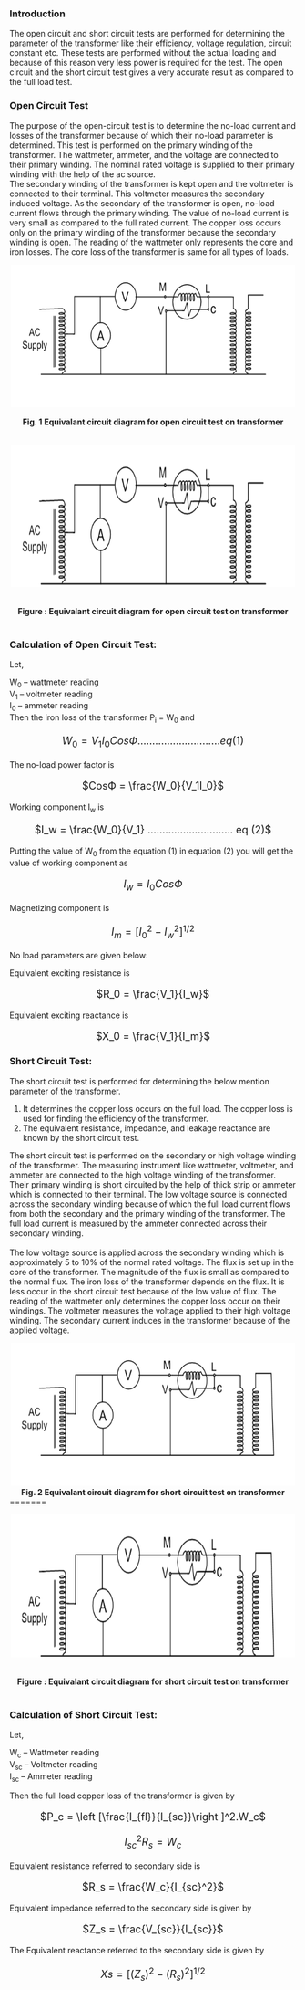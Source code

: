 ### Introduction 
The open circuit and short circuit tests are performed for determining the parameter of the transformer like their efficiency, voltage regulation, circuit constant etc. These tests are performed without the actual loading and because of this reason very less power is required for the test. The open circuit and the short circuit test gives a very accurate result as compared to the full load test.<br>

### Open Circuit Test
The purpose of the open-circuit test is to determine the no-load current and losses of the transformer because of which their no-load parameter is determined. This test is performed on the primary winding of the transformer. The wattmeter, ammeter, and the voltage are connected to their primary winding. The nominal rated voltage is supplied to their primary winding with the help of the ac source.<br>
The secondary winding of the transformer is kept open and the voltmeter is connected to their terminal. This voltmeter measures the secondary induced voltage. As the secondary of the transformer is open, no-load current flows through the primary winding.
The value of no-load current is very small as compared to the full rated current. The copper loss occurs only on the primary winding of the transformer because the secondary winding is open. The reading of the wattmeter only represents the core and iron losses. The core loss of the transformer is same for all types of loads.<br>


<Center><p><img src='images/open.PNG'  style="width:500px;height:250px;">
</p></Center>
<center><b>Fig. 1 Equivalant circuit diagram for open circuit test on transformer</b></center><br>

<CENTER><p><img src='images/open.png'  style="width:500px;height:250px;">
</p></CENTER><br>
<center><b>Figure : Equivalant circuit diagram for open circuit test on transformer</b></center><br>



### Calculation of Open Circuit Test:
Let,<br>

W<sub>0</sub> – wattmeter reading<br>
V<sub>1</sub> – voltmeter reading<br>
I<sub>0</sub> – ammeter reading<br>
Then the iron loss of the transformer P<sub>i</sub> = W<sub>0</sub> and<br>

<center style="font-size:18px;">

$W_0 = V_1I_0CosФ ............................eq (1)$

</center>

The no-load power factor is

<center style="font-size:18px;">

$CosФ = \frac{W_0}{V_1I_0}$

</center>

Working component I<sub>w</sub> is

<center style="font-size:18px;">

$I_w = \frac{W_0}{V_1} .............................  eq (2)$

</center>

Putting the value of W<sub>0</sub> from the equation (1) in equation (2) you will get the value of working component as

<center style="font-size:18px;">

$I_w = I_0CosФ$

</center>

Magnetizing component is<br>

<center style="font-size:18px;">

$I_m = [{I_0}^2 - {I_w}^2]^{1/2}$

</center>

No load parameters are given below:<br>

Equivalent exciting resistance is<br>

<center style="font-size:18px;">

$R_0 = \frac{V_1}{I_w}$

</center>

Equivalent exciting reactance is

<center style="font-size:18px;">

$X_0 = \frac{V_1}{I_m}$

</center>

### Short Circuit Test:

The short circuit test is performed for determining the below mention parameter of the transformer.<br>

1. It determines the copper loss occurs on the full load. The copper loss is used for finding the efficiency of the transformer.<br>
2. The equivalent resistance, impedance, and leakage reactance are known by the short circuit test.<br>

The short circuit test is performed on the secondary or high voltage winding of the transformer. The measuring instrument like wattmeter, voltmeter, and ammeter are connected to the high voltage winding of the transformer. Their primary winding is short circuited by the help of thick strip or ammeter which is connected to their terminal.
The low voltage source is connected across the secondary winding because of which the full load current flows from both the secondary and the primary winding of the transformer. The full load current is measured by the ammeter connected across their secondary winding.<br><br>
The low voltage source is applied across the secondary winding which is approximately 5 to 10% of the normal rated voltage. The flux is set up in the core of the transformer. The magnitude of the flux is small as compared to the normal flux.
The iron loss of the transformer depends on the flux. It is less occur in the short circuit test because of the low value of flux. The reading of the wattmeter only determines the copper loss occur on their windings. The voltmeter measures the voltage applied to their high voltage winding. The secondary current induces in the transformer because of the applied voltage.<br>

<Center><img src='images/short.PNG' style="width:500px;height:250px;"></Center>
<center><b>Fig. 2 Equivalant circuit diagram for short circuit test on transformer</b></center>
=======
<CENTER><p><img src='images/short.png' style="width:500px;height:250px;">
</p></CENTER><br>
<center><b>Figure : Equivalant circuit diagram for short circuit test on transformer</b></center><br>


 
### Calculation of Short Circuit Test:

Let,<br>

W<sub>c</sub> – Wattmeter reading<br>
V<sub>sc</sub> – Voltmeter reading<br>
I<sub>sc</sub> – Ammeter reading<br>

Then the full load copper loss of the transformer is given by<br>

<center style="font-size:18px;">

$P_c =  \left [\frac{I_{fl}}{I_{sc}}\right ]^2.W_c$

</center>

<center style="font-size:18px;">

$I_{sc}^2 R_s = W_c$

</center>

Equivalent resistance referred to secondary side is

<center style="font-size:18px;">

$R_s = \frac{W_c}{I_{sc}^2}$

</center>

Equivalent impedance referred to the secondary side is given by<br>

<center style="font-size:18px;">

$Z_s = \frac{V_{sc}}{I_{sc}}$

</center>

The Equivalent reactance referred to the secondary side is given by<br>

<center style="font-size:18px;">

$Xs = [(Z_s)^2 - (R_s)^2]^{1/2}$

</center>
